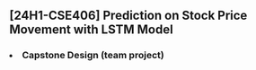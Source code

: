 ## [24H1-CSE406] Prediction on Stock Price Movement with LSTM Model
### <li> Capstone Design (team project) </li>
